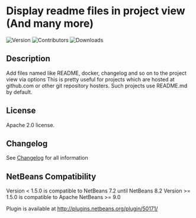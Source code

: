 # Display readme files in project view (And many more)
![Version](https://img.shields.io/badge/version-1.5.0-green.svg) ![Contributors](https://img.shields.io/github/contributors/chris2011/readmeinprojectview.svg) ![Downloads](https://img.shields.io/github/downloads/chris2011/readmeinprojectview/total.svg)

## Description
Add files named like README, docker, changelog and so on to the project view via options
This is pretty useful for projects which are hosted at github.com or other git repository hosters. Such projects use README.md by default.

## License
Apache 2.0 license.

## Changelog
See [Changelog](./Changelog.md) for all information 

## NetBeans Compatibility
Version < 1.5.0 is compatible to NetBeans 7.2 until NetBeans 8.2
Version >= 1.5.0 is compatible to Apache NetBeans >= 9.0

Plugin is available at http://plugins.netbeans.org/plugin/50171/
